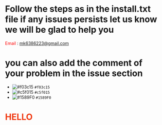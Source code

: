 # Follow the steps as in the install.txt file if any issues persists let us know we will be glad to help you

<span style= "color:red">Email</span> : <mk6386223@gmail.com>

# you can also add the comment of your problem in the issue section

- ![#f03c15](https://placehold.it/15/f03c15/000000?text=+) `#f03c15`
- ![#c5f015](https://placehold.it/15/c5f015/000000?text=+) `#c5f015`
- ![#1589F0](https://placehold.it/15/1589F0/000000?text=+) `#1589F0`

<h1 style="color:#f03c15; text-align:centre;">HELLO</h1>
